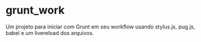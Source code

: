 # grunt_work
Um projeto para iniciar com Grunt em seu workflow usando stylus.js, pug.js, babel e um livereload dos arquivos.
